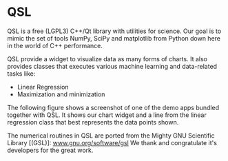 QSL
===

QSL is a free (LGPL3) C++/Qt library with utilities for science. Our
goal is to mimic the set of tools NumPy, SciPy and matplotlib from
Python down here in the world of C++ performance.

QSL provide a widget to visualize data as many forms of charts. It also
provides classes that executes various machine learning and data-related
tasks like:

   * Linear Regression
   * Maximization and minimization

The following figure shows a screenshot of one of the demo apps bundled
together with QSL. It shows our chart widget and a line from the linear
regression class that best represents the data points shown.

[](https://github.com/elvismt/QSL/blob/master/demos/linreg.png)

The numerical routines in QSL are ported from the Mighty GNU Scientific Library
[(GSL)]: www.gnu.org/software/gsl
We thank and congratulate it's developers for the great work.
